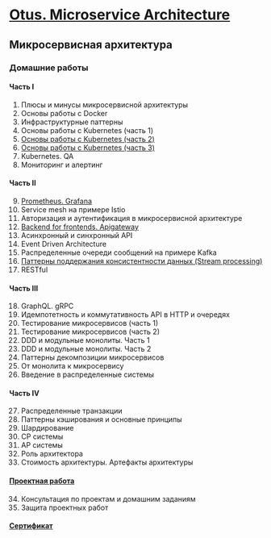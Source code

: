 # [Otus. Microservice Architecture](https://otus.ru/lessons/microservice-architecture/)

## Микросервисная архитектура

### Домашние работы

#### Часть I

1. Плюсы и минусы микросервисной архитектуры
1. Основы работы с Docker
1. Инфраструктурные паттерны
1. Основы работы с Kubernetes (часть 1)
1. [Основы работы с Kubernetes (часть 2)](https://github.com/1vanDeveloper/OtusSoftwareArchitect/tree/main/lesson-05)
1. [Основы работы с Kubernetes (часть 3)](https://github.com/1vanDeveloper/OtusSoftwareArchitect/tree/main/lesson-06)
1. Kubernetes. QA
1. Мониторинг и алертинг

#### Часть II

9. [Prometheus. Grafana](https://github.com/1vanDeveloper/OtusSoftwareArchitect/tree/main/lesson-09)
1. Service mesh на примере Istio
1. Авторизация и аутентификация в микросервисной архитектуре
1. [Backend for frontends. Apigateway](https://github.com/1vanDeveloper/OtusSoftwareArchitect/tree/main/lesson-12)
1. Асинхронный и синхронный API
1. Event Driven Architecture
1. Распределенные очереди сообщений на примере Kafka
1. [Паттерны поддержания консистентности данных (Stream processing)](https://github.com/1vanDeveloper/OtusSoftwareArchitect/tree/main/lesson-16)
1. RESTful

#### Часть III

18. GraphQL. gRPC
1. Идемпотетность и коммутативность API в HTTP и очередях
1. Тестирование микросервисов (часть 1)
1. Тестирование микросервисов (часть 2)
1. DDD и модульные монолиты. Часть 1
1. DDD и модульные монолиты. Часть 2
1. Паттерны декомпозиции микросервисов
1. От монолита к микросервису
1. Введение в распределенные системы

#### Часть IV

27. Распределенные транзакции
1. Паттерны кэширования и основные принципы
1. Шардирование
1. CP cистемы
1. AP системы
1. Роль архитектора
1. Стоимость архитектуры. Артефакты архитектуры

#### [Проектная работа](https://github.com/1vanDeveloper/OtusSoftwareArchitect/tree/main/diploma)

34. Консультация по проектам и домашним заданиям
1. Защита проектных работ

#### [Сертификат](#)